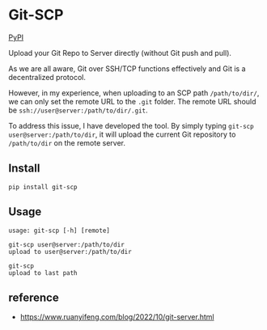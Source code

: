 # Git-SCP

[PyPI](https://pypi.org/project/git-scp/)

Upload your Git Repo to Server directly (without Git push and pull).

As we are all aware, Git over SSH/TCP functions effectively and Git is a decentralized protocol.

However, in my experience, when uploading to an SCP path `/path/to/dir/`,
 we can only set the remote URL to the `.git` folder.
The remote URL should be `ssh://user@server:/path/to/dir/.git`.

To address this issue, I have developed the tool.
By simply typing `git-scp user@server:/path/to/dir`, it will upload the current Git repository to `/path/to/dir` on the remote server.

## Install

```
pip install git-scp
```

## Usage

```
usage: git-scp [-h] [remote]
```

```
git-scp user@server:/path/to/dir
upload to user@server:/path/to/dir

git-scp
upload to last path
```

## reference

- https://www.ruanyifeng.com/blog/2022/10/git-server.html
